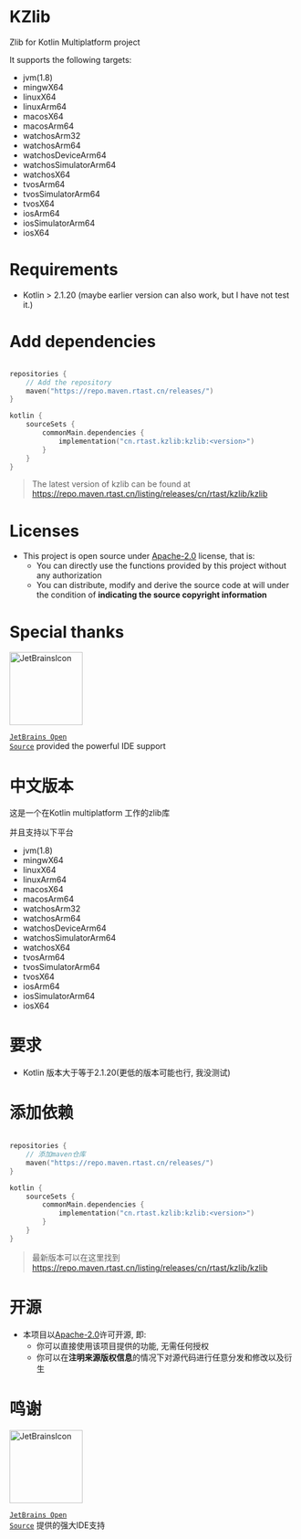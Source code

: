 # KZlib

Zlib for Kotlin Multiplatform project

It supports the following targets:

- jvm(1.8)
- mingwX64
- linuxX64
- linuxArm64
- macosX64
- macosArm64
- watchosArm32
- watchosArm64
- watchosDeviceArm64
- watchosSimulatorArm64
- watchosX64
- tvosArm64
- tvosSimulatorArm64
- tvosX64
- iosArm64
- iosSimulatorArm64
- iosX64

# Requirements

- Kotlin > 2.1.20 (maybe earlier version can also work, but I have not test it.)

# Add dependencies

```kotlin

repositories {
    // Add the repository
    maven("https://repo.maven.rtast.cn/releases/")
}

kotlin {
    sourceSets {
        commonMain.dependencies {
            implementation("cn.rtast.kzlib:kzlib:<version>")
        }
    }
}
```

> The latest version of kzlib can be found at https://repo.maven.rtast.cn/listing/releases/cn/rtast/kzlib/kzlib

# Licenses

- This project is open source under [Apache-2.0](./LICENSE) license, that is:
    - You can directly use the functions provided by this project without any authorization
    - You can distribute, modify and derive the source code at will under the condition of **indicating the source
      copyright information**

# Special thanks

<div>

<img src="https://resources.jetbrains.com/storage/products/company/brand/logos/jetbrains.png" alt="JetBrainsIcon" width="128">

<a href="https://www.jetbrains.com/opensource/"><code>JetBrains Open Source</code></a> provided the powerful IDE support

</div>

# 中文版本

这是一个在Kotlin multiplatform 工作的zlib库

并且支持以下平台

- jvm(1.8)
- mingwX64
- linuxX64
- linuxArm64
- macosX64
- macosArm64
- watchosArm32
- watchosArm64
- watchosDeviceArm64
- watchosSimulatorArm64
- watchosX64
- tvosArm64
- tvosSimulatorArm64
- tvosX64
- iosArm64
- iosSimulatorArm64
- iosX64

# 要求

- Kotlin 版本大于等于2.1.20(更低的版本可能也行, 我没测试)

# 添加依赖

```kotlin

repositories {
    // 添加maven仓库
    maven("https://repo.maven.rtast.cn/releases/")
}

kotlin {
    sourceSets {
        commonMain.dependencies {
            implementation("cn.rtast.kzlib:kzlib:<version>")
        }
    }
}
```

> 最新版本可以在这里找到 https://repo.maven.rtast.cn/listing/releases/cn/rtast/kzlib/kzlib

# 开源

- 本项目以[Apache-2.0](./LICENSE)许可开源, 即:
    - 你可以直接使用该项目提供的功能, 无需任何授权
    - 你可以在**注明来源版权信息**的情况下对源代码进行任意分发和修改以及衍生

# 鸣谢

<div>

<img src="https://resources.jetbrains.com/storage/products/company/brand/logos/jetbrains.png" alt="JetBrainsIcon" width="128">

<a href="https://www.jetbrains.com/opensource/"><code>JetBrains Open Source</code></a> 提供的强大IDE支持

</div>
